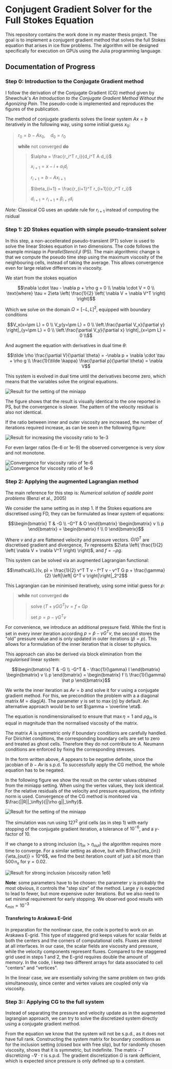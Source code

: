 # Conjugent Gradient Solver for the Full Stokes Equation

This repository contains the work done in my master thesis project. The goal is to implement a conjugent gradient method that solves the full Stokes equation that arises in ice flow problems. The algorithm will be designed specifically for execution on GPUs using the Julia programming language.

## Documentation of Progress

### Step 0: Introduction to the Conjugate Gradient method

I follow the derivation of the Conjugate Gradient (CG) method given by Shewchuk's *An Introduction to the Conjugate Gradient Method Without the Agonizing Pain*. The pseudo-code is implemented and reproduces the figures of the publication.

The method of conjugate gradients solves the linear system $Ax = b$ iteratively in the following way, using some initiial guess $x_0$:

> $r_0 = b - Ax_0, \quad d_0 = r_0$
>
> **while** not converged **do**
>>
>> $\alpha = \frac{r_i^T r_i}{d_i^T A d_i}$
>>
>> $x_{i+1} = x-i + \alpha_i d_i$
>>
>> $r_{i+1} = b - A x_{i+1}$
>>
>> $\beta_{i+1} = \frac{r_{i+1}^T r_{i+1}}{r_i^T r_i}$
>>
>> $d_{i+1} = r_{i+1} + \beta_{i+1} d_i$

*Note:* Classical CG uses an update rule for $r_{i+1}$ instead of computing the rsidual

### Step 1: 2D Stokes equation with simple pseudo-transient solver

In this step, a non-accellerated pseudo-transient (PT) solver is used to solve the linear Stokes equation in two dimensions. The code follows the example miniapp in *ParallelStencil.jl* (PS). The main algorithmic change is that we compute the pseudo time step using the maximum viscosity of the neighbouring cells, instead of taking the average. This allows convergence even for large relative differences in viscosity.

We start from the stokes equation
```math
\nabla \cdot \tau - \nabla p + \rho g = 0 \\
\nabla \cdot V = 0 \\
\text{where} \tau = 2\eta \left( \frac{1}{2} \left( \nabla V + \nabla V^T \right) \right)
```

Which we solve on the domain $\Omega = [-L, L]^2$, equipped with boundary conditions

```math
V_x(x=\pm L) = 0 \\
V_y(y=\pm L) = 0 \\
\left.\frac{\partial V_x}{\partial y} \right|_{y=\pm L}  = 0 \\
\left.\frac{\partial V_y}{\partial x} \right|_{x=\pm L} = 0 \\
``` 

And augment the equation with derivatives in dual time $\theta$:

```math
\tilde \rho \frac{\partial V}{\partial \theta} = -\nabla p + \nabla \cdot \tau + \rho g \\
\frac{1}{\tilde \kappa} \frac{\partial p}{\partial \theta} = \nabla V
```

This system is evolved in dual time until the derivatives become zero, which means that the variables solve the original equations. 


![Result for the setting of the miniapp](figures/1_result_miniapp.png)

The figure shows that the result is visually identical to the one reported in PS, but the convergence is slower. The pattern of the velocity residual is also not identical.

If the ratio between inner and outer viscosity are increased, the number of iterations required increase, as can be seen in the following figure:

![Result for increasing the viscosity ratio to 1e-3](figures/1_result_minus3.png)

For even larger ratios (1e-6 or 1e-9) the observed convergence is very slow and not monotone. 

![Convergence for viscosity ratio of 1e-6](figures/1_convergence_minus6.png)
![Convergence for viscosity ratio of 1e-9](figures/1_convergence_minus9.png)


### Step 2: Applying the augmented Lagrangian method

The main reference for this step is: *Numerical solution of saddle point problems* (Benzi et al., 2005)

We consider the same setting as in step 1. If the Stokes equations are discretised using FD, they can be formulated as linear system of equations:

```math
\begin{bmatrix}
T & -G \\
-G^T & O
\end{bmatrix}
\begin{bmatrix}
v \\
p
\end{bmatrix}
= 
\begin{bmatrix}
f \\ 
0
\end{bmatrix}
```

Where $v$ and $p$ are flattened velocity and pressure vectors. $G / G^T$ are discretised gradient and divergence, $T v$ represents $2\eta \left( \frac{1}{2} \left( \nabla V + \nabla V^T \right) \right)$, and $f = - \rho g$.

This system can be solved via an augmented Lagrangian functional:

```math
\mathcal{L}(v, p) = \frac{1}{2} v^T T v - f^T v - v^T G p + \frac{\gamma}{2} \left|\left| G^T v \right|\right|_2^2
```

This Lagrangian can be minimised iteratively, using some initial guess for $p$:

> **while** not converged **do**
>
>> solve $(T + \gamma G G^T) v = f + G p$
>>
>> set $p = p - \gamma G^T v$

For convenience, we introduce an additional pressure field. While the first is set in every inner iteration according $p = \hat p - \gamma G^T v$, the second stores the "old" pressure value and is only updated in outer iterations ($\hat p = p$). This allows for a formulation of the inner iteration that is closer to physics.

This approach can also be derived via block elimination from the *regularised* linear system:

```math
\begin{bmatrix}
T & -G \\
-G^T & - \frac{1}{\gamma} I
\end{bmatrix}
\begin{bmatrix}
v \\
p
\end{bmatrix}
= 
\begin{bmatrix}
f \\ 
\frac{1}{\gamma} \hat p
\end{bmatrix}
```
We write the inner iteration as $Av = b$ and solve it  for $v$ using a conjugate gradient method. For this, we precondition the problem with a a diagonal matrix $M = \mathrm{diag}(A)$. The parameter $\gamma$ is set to $\max\{\eta\}$ by default. An alternative approach would be to set $\gamma = \overline \eta$.

The equation is nondimensionalised to ensure that $\max{\eta} = 1$ and $\rho g_{in}$ is equal in magnitude than the normalised viscosity of the matrix.

The matrix $A$ is symmetric only if boundary conditions are carefully handled. For Dirichlet conditions, the corresponding boundary cells are set to zero and treated as ghost cells. Therefore they do not contribute to $A$. Neumann conditions are enforced by fixing the corresponding stresses.

In the form written above, $A$ appears to be negative definite, since the jacobian of $b - Av$ is s.p.d. To successfully apply the CG method, the whole equation has to be negated.

In the following figure we show the result on the center values obtained from the miniapp setting. When using the vertex values, they look identical. For the relative residuals of the  velocity and pressure equations, the infinity norm is used. Convergence of the CG method is monitored via $\frac{||R||_\infty}{||\rho g||_\infty}$.

![Result for the setting of the miniapp](figures/2_output_miniapp_10.png)

The simulation was run using $127^2$ grid cells (as in step 1) with early stopping of the conjugate gradient iteration, a tolerance of $10^{-6}$, and a $\gamma$-factor of $10$.

If we change to a strong inclusion ($\eta_{in} > \eta_{out}$) the algorithm requires more time to converge. For a similar setting as above, but with $\frac{\eta_{in}}{\eta_{out}} = 10^6$, we find the best iteration count of just a bit more than $500\,\mathrm{n_x}$ for $\gamma = 0.02$.

![Result for strong inclusion (viscosity ration 1e6)](figures/2_output_plus6_pt02.png)


**Note**: some parameters have to be chosen: the parameter $\gamma$ is probably the most obvious, it controls the "step size" of the method. Large $\gamma$ is expected to lead to fewer, but more expensive outer iterations. But we also need to set minimal requirement for early stopping. We observed good results with $\epsilon_{min} = 10^{-3}$


#### Transfering to Arakawa E-Grid
In preparation for the nonlinear case, the code is ported to work on an Arakawa E-grid. This type of staggered grid keeps values for scalar fields at both the centers and the corners of computational cells. Fluxes are stored at all interfaces. In our case, the scalar fields are viscosity and pressure, while the velocity components represent fluxes. Compared to the staggered grid used in steps 1 and 2, the E-grid requires double the amount of memory. In the code, I keep two different arrays for data associated to cell "centers" and "vertices".

In the linear case, we are essentially solving the same problem on two grids simultaneously, since center and vertex values are coupled only via viscosity. 


### Step 3:: Applying CG to the full system

Instead of separating the pressure and velocity update as in the augmented lagrangian approach, we can try to solve the discretized system directly using a conjugate gradient method.

From the equation we know that the system will not be s.p.d., as it does not have full rank. Constructing the system matrix for boundary conditions as for the inclusion setting (closed box with free slip), but for randomly chosen viscosity, shows that it is symmetric, but indefinite. The matrix $-T$ discretizing $- \nabla \cdot \tau$ is s.p.d. The gradient discretization $G$ is rank defficient, which is expected since pressure is only defined up to a constant.